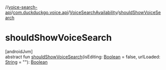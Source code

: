//[voice-search-api](../../../index.md)/[com.duckduckgo.voice.api](../index.md)/[VoiceSearchAvailability](index.md)/[shouldShowVoiceSearch](should-show-voice-search.md)

# shouldShowVoiceSearch

[androidJvm]\
abstract fun [shouldShowVoiceSearch](should-show-voice-search.md)(isEditing: [Boolean](https://kotlinlang.org/api/latest/jvm/stdlib/kotlin/-boolean/index.html) = false, urlLoaded: [String](https://kotlinlang.org/api/latest/jvm/stdlib/kotlin/-string/index.html) = &quot;&quot;): [Boolean](https://kotlinlang.org/api/latest/jvm/stdlib/kotlin/-boolean/index.html)
